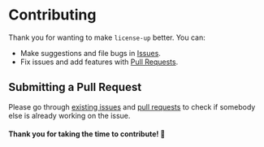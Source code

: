 # Contributing
Thank you for wanting to make `license-up` better. You can:
- Make suggestions and file bugs in [Issues](../../issues/).
- Fix issues and add features with [Pull Requests](../../pulls/).

## Submitting a Pull Request
Please go through [existing issues](../../issues/) and [pull requests](../../pulls/) to check if somebody else is already working on the issue.

#### Thank you for taking the time to contribute! 💜